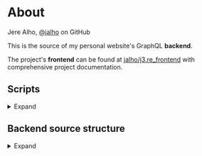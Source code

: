 # About

Jere Alho, [@jalho](https://github.com/jalho) on GitHub

This is the source of my personal website's GraphQL **backend**.

The project's **frontend** can be found at [jalho/j3.re_frontend](https://github.com/jalho/j3.re_frontend) with comprehensive project documentation.

## Scripts

<details>
<summary>Expand</summary>

* `npm start dev`

    *Run `src/index.ts` in continuous watch & restart mode using nodemon and ts-node. This is the only script needed in development.*

* `npm start`

    *Run `build/index.js` (compiled from TypeScript) with Node.js. Heroku web process is configured (in `Procfile`) to use this script. It does so after automatically running the build script too.*

* `npm run build`

    *Run `tsc`, i. e. compile TypeScript as configured in `tsconfig.js`. Output to `build` directory. Heroku uses this script automatically on deploy.*
</details>

## Backend source structure

<details>
    <summary>Expand</summary>

*TODO!*
```
src
¦   ...
```
</details>